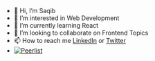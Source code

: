 - 👋 Hi, I’m Saqib
- 👀 I’m interested in Web Development
- 🌱 I’m currently learning React
- 💞️ I’m looking to collaborate on Frontend Topics
- 📫 How to reach me [LinkedIn](https://www.linkedin.com/in/iamsaqib24/) or [Twitter](https://twitter.com/iamsaqib24)
- [![Peerlist](https://github-readme-badge.peerlist.io/api/iamsaqib?style=social)](https://peerlist.io/iamsaqib)

<!---
iamsaqib24/iamsaqib24 is a ✨ special ✨ repository because its `README.md` (this file) appears on your GitHub profile.
You can click the Preview link to take a look at your changes.
--->
